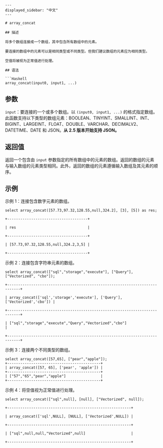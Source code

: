 ```
---
displayed_sidebar: "中文"
---

# array_concat

## 描述

将多个数组连接成一个数组，其中包含所有数组中的元素。

要连接的数组中的元素可以是相同类型或不同类型。但我们建议数组的元素应为相同类型。

空值将被视为正常值进行处理。

## 语法

```Haskell
array_concat(input0, input1, ...)
```

## 参数

`input`：要连接的一个或多个数组。以 `(input0, input1, ...)` 的格式指定数组。此函数支持以下类型的数组元素：BOOLEAN、TINYINT、SMALLINT、INT、BIGINT、LARGEINT、FLOAT、DOUBLE、VARCHAR、DECIMALV2、DATETIME、DATE 和 JSON。**从 2.5 版本开始支持 JSON。**

## 返回值

返回一个包含由 `input` 参数指定的所有数组中的元素的数组。返回的数组的元素与输入数组的元素类型相同。此外，返回的数组的元素遵循输入数组及其元素的顺序。

## 示例

示例 1：连接包含数字元素的数组。

```plaintext
select array_concat([57.73,97.32,128.55,null,324.2], [3], [5]) as res;

+-------------------------------------+

| res                                 |

+-------------------------------------+

| [57.73,97.32,128.55,null,324.2,3,5] |

+-------------------------------------+
```

示例 2：连接包含字符串元素的数组。

```plaintext
select array_concat(["sql","storage","execute"], ["Query"], ["Vectorized", "cbo"]);

+----------------------------------------------------------------------------+

| array_concat(['sql','storage','execute'], ['Query'], ['Vectorized','cbo']) |

+----------------------------------------------------------------------------+

| ["sql","storage","execute","Query","Vectorized","cbo"]                     |

+----------------------------------------------------------------------------+
```

示例 3：连接两个不同类型的数组。

```plaintext
select array_concat([57,65], ["pear","apple"]);
+-------------------------------------------+
| array_concat([57, 65], ['pear', 'apple']) |
+-------------------------------------------+
| ["57","65","pear","apple"]                |
+-------------------------------------------+
```

示例 4：将空值视为正常值进行处理。

```plaintext
select array_concat(["sql",null], [null], ["Vectorized", null]);

+---------------------------------------------------------+

| array_concat(['sql',NULL], [NULL], ['Vectorized',NULL]) |

+---------------------------------------------------------+

| ["sql",null,null,"Vectorized",null]                     |

+---------------------------------------------------------+
```